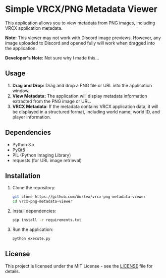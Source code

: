 # Simple VRCX/PNG Metadata Viewer

This application allows you to view metadata from PNG images, including VRCX application metadata.

**Note:** This viewer may not work with Discord image previews. However, any image uploaded to Discord and opened fully will work when dragged into the application.

**Developer's Note:** Not sure why I made this...

## Usage

1. **Drag and Drop:** Drag and drop a PNG file or URL into the application window.
2. **View Metadata:** The application will display metadata information extracted from the PNG image or URL.
3. **VRCX Metadata:** If the metadata contains VRCX application data, it will be displayed in a structured format, including world name, world ID, and player information.

## Dependencies

- Python 3.x
- PyQt5
- PIL (Python Imaging Library)
- requests (for URL image retrieval)

## Installation

1. Clone the repository:

    ```bash
    git clone https://github.com/Auzlex/vrcx-png-metadata-viewer
    cd vrcx-png-metadata-viewer
    ```

2. Install dependencies:

    ```bash
    pip install -r requirements.txt
    ```

3. Run the application:

    ```bash
    python execute.py
    ```

## License

This project is licensed under the MIT License - see the [LICENSE](LICENSE) file for details.
